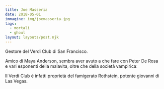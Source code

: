 ```yaml
---
title: Joe Masseria
date: 2018-05-01
immagine: img/joemasseria.jpg
tags:
  - mortali
  - ghoul
layout: layouts/post.njk
---
```

Gestore del Verdi Club di San Francisco.

Amico di Maya Anderson, sembra aver avuto a che fare con Peter De Rosa e vari esponenti della malavita, oltre che della società vampirica:

Il Verdi Club è infatti proprietà del famigerato Rothstein, potente giovanni di Las Vegas.